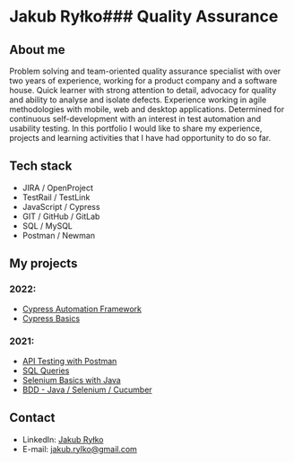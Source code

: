 # Jakub Ryłko### Quality Assurance

## About me
Problem solving and team-oriented quality assurance specialist with over two years of experience, working for a product company and a software house. Quick learner with strong attention to detail, advocacy for quality and ability to analyse and isolate defects. Experience working in agile methodologies with mobile, web and desktop applications. Determined for continuous self-development with an interest in test automation and usability testing. In this portfolio I would like to share my experience, projects and learning activities that I have had opportunity to do so far.

## Tech stack
* JIRA / OpenProject
* TestRail / TestLink
* JavaScript / Cypress
* GIT / GitHub / GitLab
* SQL / MySQL
* Postman / Newman

## My projects
### 2022:
* [Cypress Automation Framework](https://github.com/jakubrylko/cypress-automation-framework)
* [Cypress Basics](https://github.com/jakubrylko/cypress-basics)

### 2021:
* [API Testing with Postman](https://github.com/jakubrylko/postman-api-testing)
* [SQL Queries](https://github.com/jakubrylko/sql-statements)
* [Selenium Basics with Java](https://github.com/jakubrylko/java-selenium-basics)
* [BDD - Java / Selenium / Cucumber](https://github.com/jakubrylko/java-selenium-cucumber)

## Contact
* LinkedIn: [Jakub Ryłko](https://www.linkedin.com/in/jakubrylko)
* E-mail: jakub.rylko@gmail.com
